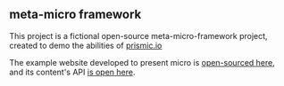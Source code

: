 ## meta-micro framework

This project is a fictional open-source meta-micro-framework project, created to demo the abilities of [prismic.io](http://prismic.io)

The example website developed to present micro is [open-sourced here](https://github.com/rudyrigot/ruby-rails-micro), and its content's API [is open here](https://micro.prismic.io/api).
